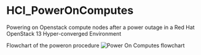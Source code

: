 # HCI_PowerOnComputes
Powering on Openstack compute nodes after a power outage in a Red Hat OpenStack 13 Hyper-converged Environment

Flowchart of the poweron procedure
![Power On Computes flowchart](https://github.com/patel-piyush/PowerOnComputes/blob/master/Auto%20power%20on%20flowchart.png)
